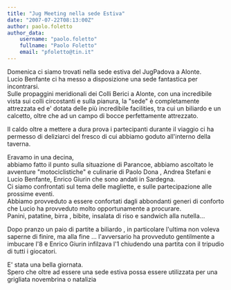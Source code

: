 ```yaml
---
title: "Jug Meeting nella sede Estiva"
date: "2007-07-22T08:13:00Z"
author: paolo.foletto
author_data:
    username: "paolo.foletto"
    fullname: "Paolo Foletto"
    email: "pfoletto@tin.it"
---
```


Domenica ci siamo trovati nella sede estiva del JugPadova a Alonte.\
Lucio Benfante ci ha messo a disposizione una sede fantastica per
incontrarsi.\
Sulle propaggini meridionali dei Colli Berici a Alonte, con una
incredibile vista sui colli circostanti e sulla pianura, la "sede" è
completamente attrezzata ed e' dotata delle più incredibile facilities,
tra cui un biliardo e un calcetto, oltre che ad un campo di bocce
perfettamente attrezzato.

Il caldo oltre a mettere a dura prova i partecipanti durante il viaggio
ci ha permesso di deliziarci del fresco di cui abbiamo goduto
all'interno della taverna.

Eravamo in una decina,\
abbiamo fatto il punto sulla situazione di Parancoe, abbiamo ascoltato
le avventure "motociclistiche" e culinarie di Paolo Dona , Andrea
Stefani e Lucio Benfante, Enrico Giurin che sono andati in Sardegna.\
Ci siamo confrontati sul tema delle magliette, e sulle partecipazione
alle prossime eventi.\
Abbiamo provveduto a essere confortati dagli abbondanti generi di
conforto che Lucio ha provveduto molto opportunamente a procurare.\
Panini, patatine, birra , bibite, insalata di riso e sandwich alla
nutella...

Dopo pranzo un paio di partite a biliardo , in particolare l'ultima non
voleva saperne di finire, ma alla fine ... l'avversario ha provveduto
gentilmente a imbucare l'8 e Enrico Giurin infilzava l'1 chiudendo una
partita con il tripudio di tutti i giocatori.

E' stata una bella giornata.\
Spero che oltre ad essere una sede estiva possa essere utilizzata per
una grigliata novembrina o natalizia
